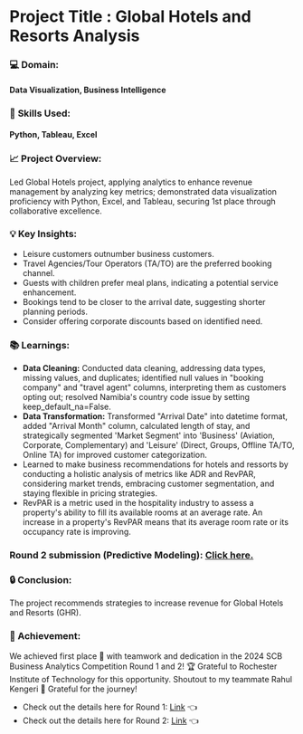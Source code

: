 # Project Title : Global Hotels and Resorts Analysis


### :computer:  **Domain:**  

#### Data Visualization, Business Intelligence

### 📖 **Skills Used:** 

#### Python, Tableau, Excel

### :chart_with_upwards_trend: **Project Overview:**

Led Global Hotels project, applying analytics to enhance revenue management by analyzing key metrics; demonstrated data visualization proficiency with Python, Excel, and Tableau, securing 1st place through collaborative excellence.

### 💡 **Key Insights:**



 * Leisure customers outnumber business customers.
 * Travel Agencies/Tour Operators (TA/TO) are the preferred booking channel.
 * Guests with children prefer meal plans, indicating a potential service enhancement.
 * Bookings tend to be closer to the arrival date, suggesting shorter planning periods.
 * Consider offering corporate discounts based on identified need.

### 📚 Learnings:

 * **Data Cleaning:** Conducted data cleaning, addressing data types, missing values, and duplicates; identified null values in "booking company" and "travel agent" columns, interpreting them as customers opting out; resolved Namibia's country code issue by setting keep_default_na=False.
 * **Data Transformation:** Transformed "Arrival Date" into datetime format, added "Arrival Month" column, calculated length of stay, and strategically segmented 'Market Segment' into 'Business' (Aviation, Corporate, Complementary) and 'Leisure' (Direct, Groups, Offline TA/TO, Online TA) for improved customer categorization.
 * Learned to make business recommendations for hotels and ressorts by conducting a holistic analysis of metrics like ADR and RevPAR, considering market trends, embracing customer segmentation, and staying flexible in pricing strategies.
 * RevPAR is a metric used in the hospitality industry to assess a property's ability to fill its available rooms at an average rate. An increase in a property's RevPAR means that its average room rate or its occupancy rate is improving.
   
### Round 2 submission (Predictive Modeling): [Click here.](https://www.rit.edu/business/sites/rit.edu.business/files/2024-04/2024-Saunders-BA-Competition-Business-As-Usual-Submission_0.pdf)
### :lock: Conclusion: 

The project recommends strategies to increase revenue for Global Hotels and Resorts (GHR).



### 🥇 Achievement:


We achieved first place 🥇 with teamwork and dedication in the 2024 SCB Business Analytics Competition Round 1 and 2! 🏆 Grateful to Rochester Institute of Technology for this opportunity. Shoutout to my teammate Rahul Kengeri 🙌 Grateful for the journey!
* Check out the details here for Round 1: [Link](https://www.rit.edu/business/sites/rit.edu.business/files/2023-12/2023%20Business%20Analytics%20Competition%20-Round%201%20Presentation%20Results.pdf)  👈
* Check out the details here for Round 2: [Link](https://www.linkedin.com/posts/rochester-institute-of-technology---saunders-college-of-business_congratulations-to-the-second-round-winners-activity-7183154239945244675-9tVY?utm_source=share&utm_medium=member_desktop)  👈
